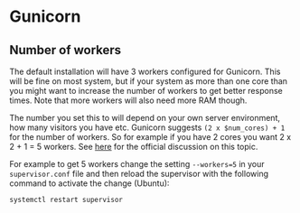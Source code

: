 # Gunicorn

## Number of workers

The default installation will have 3 workers configured for Gunicorn. This will be fine on most system, but if your system as more than one core than you might want to increase the number of workers to get better response times. Note that more workers will also need more RAM though.

The number you set this to will depend on your own server environment, how many visitors you have etc. Gunicorn suggests `(2 x $num_cores) + 1` for the number of workers. So for example if you have 2 cores you want 2 x 2 + 1 = 5 workers. See [here](https://docs.gunicorn.org/en/stable/design.html#how-many-workers) for the official discussion on this topic.

For example to get 5 workers change the setting `--workers=5` in your `supervisor.conf` file and then reload the supervisor with the following command to activate the change (Ubuntu):

```bash
systemctl restart supervisor
```
